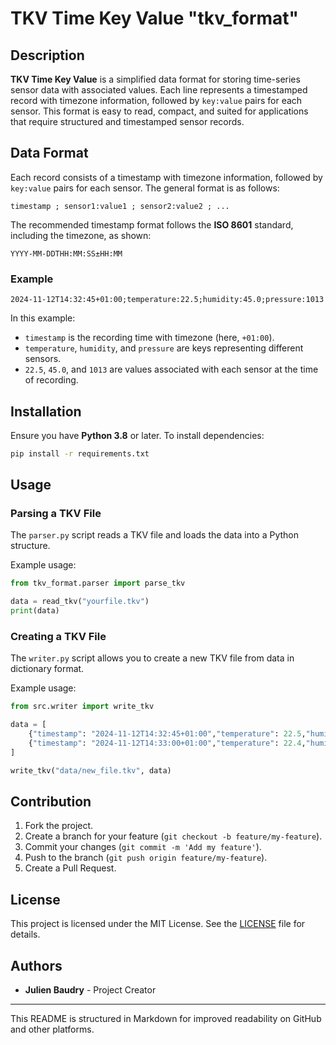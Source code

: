 # TKV Time Key Value "tkv_format"

## Description

**TKV Time Key Value** is a simplified data format for storing time-series sensor data with associated values. Each line represents a timestamped record with timezone information, followed by `key:value` pairs for each sensor. This format is easy to read, compact, and suited for applications that require structured and timestamped sensor records.

## Data Format

Each record consists of a timestamp with timezone information, followed by `key:value` pairs for each sensor. The general format is as follows:

```
timestamp ; sensor1:value1 ; sensor2:value2 ; ...
```

The recommended timestamp format follows the **ISO 8601** standard, including the timezone, as shown:

```
YYYY-MM-DDTHH:MM:SS±HH:MM
```

### Example

```
2024-11-12T14:32:45+01:00;temperature:22.5;humidity:45.0;pressure:1013
```

In this example:
- `timestamp` is the recording time with timezone (here, `+01:00`).
- `temperature`, `humidity`, and `pressure` are keys representing different sensors.
- `22.5`, `45.0`, and `1013` are values associated with each sensor at the time of recording.

## Installation

Ensure you have **Python 3.8** or later. To install dependencies:

```bash
pip install -r requirements.txt
```

## Usage

### Parsing a TKV File

The `parser.py` script reads a TKV file and loads the data into a Python structure.

Example usage:

```python
from tkv_format.parser import parse_tkv

data = read_tkv("yourfile.tkv")
print(data)
```

### Creating a TKV File

The `writer.py` script allows you to create a new TKV file from data in dictionary format.

Example usage:

```python
from src.writer import write_tkv

data = [
    {"timestamp": "2024-11-12T14:32:45+01:00","temperature": 22.5,"humidity" :45.0, "pressure": 1013},
    {"timestamp": "2024-11-12T14:33:00+01:00","temperature": 22.4,"humidity" :44.8, "pressure": 1012},
]

write_tkv("data/new_file.tkv", data)
```

## Contribution

1. Fork the project.
2. Create a branch for your feature (`git checkout -b feature/my-feature`).
3. Commit your changes (`git commit -m 'Add my feature'`).
4. Push to the branch (`git push origin feature/my-feature`).
5. Create a Pull Request.

## License

This project is licensed under the MIT License. See the [LICENSE](LICENSE) file for details.

## Authors

- **Julien Baudry** - Project Creator

---

This README is structured in Markdown for improved readability on GitHub and other platforms.
